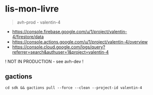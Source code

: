 # lis-mon-livre

> avh-prod - valentin-4

  - https://console.firebase.google.com/u/1/project/valentin-4/firestore/data
  - https://console.actions.google.com/u/1/project/valentin-4/overview
  - https://console.cloud.google.com/logs/query?referrer=search&authuser=1&project=valentin-4


! NOT IN PRODUCTION - see avh-dev ! 


## gactions

`cd sdk && gactions pull --force --clean --project-id valentin-4`
